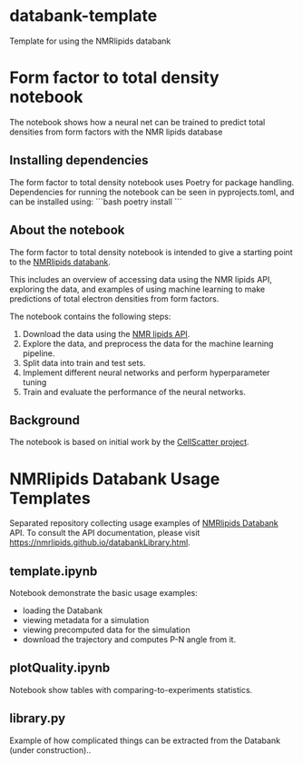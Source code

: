 # databank-template
Template for using the NMRlipids databank

# Form factor to total density notebook 
The notebook shows how a neural net can be trained to predict total densities from form factors with the NMR lipids database

## Installing dependencies
The form factor to total density notebook uses Poetry for package handling. Dependencies for running the notebook can be seen in pyprojects.toml, and can be installed using:
\```bash
poetry install
\```

## About the notebook
The form factor to total density notebook is intended to give a starting point to the [NMRlipids databank](https://nmrlipids.github.io).

This includes an overview of accessing data using the NMR lipids API, exploring the data, and examples of using machine learning to make predictions of total electron densities from form factors. 

The notebook contains the following steps:
1) Download the data using the [NMR lipids API](https://nmrlipids.github.io/databankLibrary.html).  
2) Explore the data, and preprocess the data for the machine learning pipeline.  
3) Split data into train and test sets.
4) Implement different neural networks and perform hyperparameter tuning
5) Train and evaluate the performance of the neural networks. 

## Background 
The notebook is based on initial work by the [CellScatter project](https://github.com/K123AsJ0k1/CellScatter/tree/main). 


# NMRlipids Databank Usage Templates

Separated repository collecting usage examples of [NMRlipids Databank](https://github.com/NMRlipids/Databank) API.
To consult the API documentation, please visit https://nmrlipids.github.io/databankLibrary.html.

## template.ipynb

Notebook demonstrate the basic usage examples: 
- loading the Databank
- viewing metadata for a simulation
- viewing precomputed data for the simulation
- download the trajectory and computes P-N angle from it.

## plotQuality.ipynb

Notebook show tables with comparing-to-experiments statistics.

## library.py

Example of how complicated things can be extracted from the Databank (under construction)..

